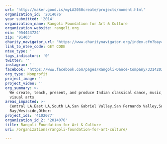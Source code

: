 ```yaml
---
url: 'http://maker.good.is/myLA2050create/projects/moment.html'
organization_id: '2014076'
year_submitted: '2014'
organization_name: Rangoli Foundation for Art & Culture
organization_website: rangoli.org
ein: '954443724'
zip: '91403'
charity_navigator_url: 'https://www.charitynavigator.org/index.cfm?bay=search.profile&ein=954443724'
link_to_ntee_code: GET CODE
ntee_type: ''
tags_indicators: '0'
twitter: ''
instagram: ''
facebook: 'https://www.facebook.com/pages/Rangoli-Dance-Company/331420330066'
org_type: Nonprofit
project_image: ''
project_video: ''
org_summary: >-
  We create, teach, present, and produce Indian classical dance, music, and
  visual arts
areas_impacted: >-
  Central LA,East LA,South LA,San Gabriel Valley,San Fernando Valley,South
  Bay,Westside,Other:
project_ids: '4102077'
organization_id_2: '2014076'
title: Rangoli Foundation for Art & Culture
uri: /organizations/rangoli-foundation-for-art-culture/

---
```

